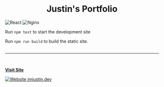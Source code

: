 <h1 align="center">Justin's Portfolio</h1>

![React](https://img.shields.io/badge/react-%2320232a.svg?style=for-the-badge&logo=react&logoColor=%2361DAFB)
![Nginx](https://img.shields.io/badge/nginx-%23009639.svg?style=for-the-badge&logo=nginx&logoColor=white)


Run ``npm test`` to start the development site

Run ``npm run build`` to build the static site.
&nbsp;   
&nbsp;

***
&nbsp;

**[Visit Site](https://imjustin.dev)**
&nbsp;


[![Website imjustin.dev](https://img.shields.io/website-up-down-green-red/http/monip.org.svg)](https://imjustin.dev)
